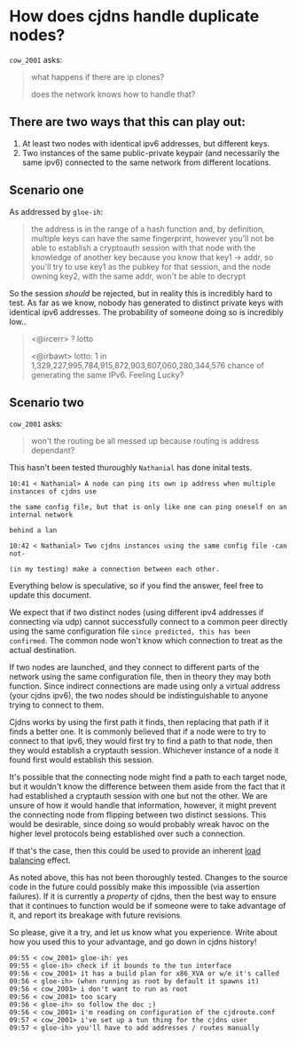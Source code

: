 # How does cjdns handle duplicate nodes?

`cow_2001` asks:

> what happens if there are ip clones?
>
> does the network knows how to handle that?

## There are two ways that this can play out:

1. At least two nodes with identical ipv6 addresses, but different keys.
2. Two instances of the same public-private keypair (and necessarily the same ipv6) connected to the same network from different locations.

## Scenario one

As addressed by `gloe-ih`:

> the address is in the range of a hash function and, by definition, multiple keys can have the same fingerprint, however you'll not be able to establish a cryptoauth session with that node with the knowledge of another key
> because you know that key1 -> addr, so you'll try to use key1 as the pubkey for that session, and the node owning key2, with the same addr, won't be able to decrypt

So the session _should_ be rejected, but in reality this is incredibly hard to test. As far as we know, nobody has generated to distinct private keys with identical ipv6 addresses. The probability of someone doing so is incredibly low..

> <@ircerr> ? lotto
>
> <@irbawt> lotto: 1 in 1,329,227,995,784,915,872,903,807,060,280,344,576 chance of generating the same IPv6. Feeling Lucky?

## Scenario two

`cow_2001` asks:

> won't the routing be all messed up because routing is address dependant?

This hasn't been tested thuroughly `Nathanial` has done inital tests.
```
10:41 < Nathanial> A node can ping its own ip address when multiple instances of cjdns use 

the same config file, but that is only like one can ping oneself on an internal network 

behind a lan
```


```
10:42 < Nathanial> Two cjdns instances using the same config file -can not-

(in my testing) make a connection between each other.
```


Everything below is speculative, so if you find the answer, feel free to update this document.

We expect that if two distinct nodes (using different ipv4 addresses if connecting via udp) cannot successfully connect to a common peer directly using the same configuration file `since predicted, this has been confirmed`. The common node won't know which connection to treat as the actual destination.

If two nodes are launched, and they connect to different parts of the network using the same configuration file, then in theory they may both function. Since indirect connections are made using only a virtual address (your cjdns ipv6), the two nodes should be indistinguishable to anyone trying to connect to them.

Cjdns works by using the first path it finds, then replacing that path if it finds a better one. It is commonly believed that if a node were to try to connect to that ipv6, they would first try to find a path to that node, then they would establish a cryptauth session. Whichever instance of a node it found first would establish this session.

It's possible that the connecting node might find a path to each target node, but it wouldn't know the difference between them aside from the fact that it had established a cryptauth session with one but not the other. We are unsure of how it would handle that information, however, it might prevent the connecting node from flipping between two distinct sessions. This would be desirable, since doing so would probably wreak havoc on the higher level protocols being established over such a connection.

If that's the case, then this could be used to provide an inherent [load balancing](https://en.wikipedia.org/wiki/Load_balancing_%28computing%29) effect.

As noted above, this has not been thoroughly tested. Changes to the source code in the future could possibly make this impossible (via assertion failures). If it is currently a _property_ of cjdns, then the best way to ensure that it continues to function would be if someone were to take advantage of it, and report its breakage with future revisions.

So please, give it a try, and let us know what you experience. Write about how you used this to your advantage, and go down in cjdns history!

```
09:55 < cow_2001> gloe-ih: yes
09:55 < gloe-ih> check if it bounds to the tun interface
09:56 < cow_2001> it has a build plan for x86_XVA or w/e it's called
09:56 < gloe-ih> (when running as root by default it spawns it)
09:56 < cow_2001> i don't want to run as root
09:56 < cow_2001> too scary
09:56 < gloe-ih> so follow the doc ;)
09:56 < cow_2001> i'm reading on configuration of the cjdroute.conf
09:57 < cow_2001> i've set up a tun thing for the cjdns user
09:57 < gloe-ih> you'll have to add addresses / routes manually
```
